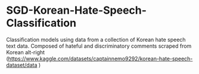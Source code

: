 # SGD-Korean-Hate-Speech-Classification
Classification models using data from a collection of Korean hate speech text data. Composed of hateful and discriminatory comments scraped from Korean alt-right (https://www.kaggle.com/datasets/captainnemo9292/korean-hate-speech-dataset/data )
